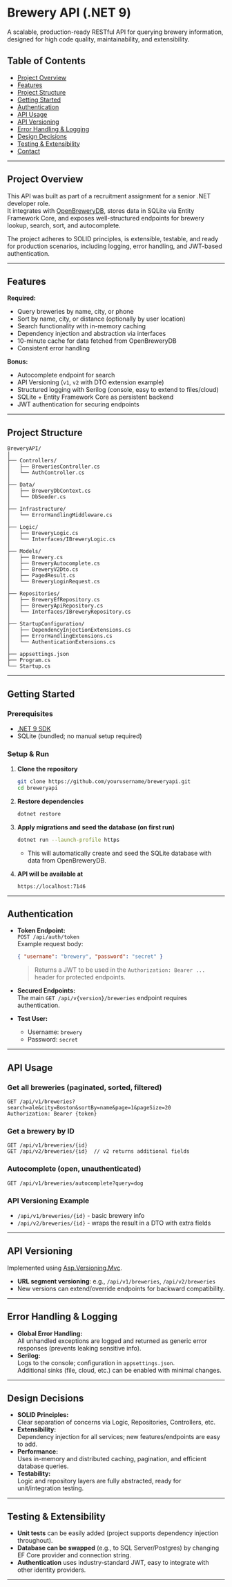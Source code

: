 # Brewery API (.NET 9)

A scalable, production-ready RESTful API for querying brewery information, designed for high code quality, maintainability, and extensibility.

## Table of Contents

- [Project Overview](#project-overview)
- [Features](#features)
- [Project Structure](#project-structure)
- [Getting Started](#getting-started)
- [Authentication](#authentication)
- [API Usage](#api-usage)
- [API Versioning](#api-versioning)
- [Error Handling & Logging](#error-handling--logging)
- [Design Decisions](#design-decisions)
- [Testing & Extensibility](#testing--extensibility)
- [Contact](#contact)

---

## Project Overview

This API was built as part of a recruitment assignment for a senior .NET developer role.  
It integrates with [OpenBreweryDB](https://www.openbrewerydb.org/documentation), stores data in SQLite via Entity Framework Core, and exposes well-structured endpoints for brewery lookup, search, sort, and autocomplete.

The project adheres to SOLID principles, is extensible, testable, and ready for production scenarios, including logging, error handling, and JWT-based authentication.

---

## Features

**Required:**

- Query breweries by name, city, or phone
- Sort by name, city, or distance (optionally by user location)
- Search functionality with in-memory caching
- Dependency injection and abstraction via interfaces
- 10-minute cache for data fetched from OpenBreweryDB
- Consistent error handling

**Bonus:**

- Autocomplete endpoint for search
- API Versioning (`v1`, `v2` with DTO extension example)
- Structured logging with Serilog (console, easy to extend to files/cloud)
- SQLite + Entity Framework Core as persistent backend
- JWT authentication for securing endpoints

---

## Project Structure

```
BreweryAPI/
│
├── Controllers/
│   ├── BreweriesController.cs
│   └── AuthController.cs
│
├── Data/
│   ├── BreweryDbContext.cs
│   └── DbSeeder.cs
│
├── Infrastructure/
│   └── ErrorHandlingMiddleware.cs
│
├── Logic/
│   ├── BreweryLogic.cs
│   └── Interfaces/IBreweryLogic.cs
│
├── Models/
│   ├── Brewery.cs
│   ├── BreweryAutocomplete.cs
│   ├── BreweryV2Dto.cs
│   ├── PagedResult.cs
│   └── BreweryLoginRequest.cs
│
├── Repositories/
│   ├── BreweryEfRepository.cs
│   ├── BreweryApiRepository.cs
│   └── Interfaces/IBreweryRepository.cs
│
├── StartupConfiguration/
│   ├── DependencyInjectionExtensions.cs
│   ├── ErrorHandlingExtensions.cs
│   └── AuthenticationExtensions.cs
│
├── appsettings.json
├── Program.cs
└── Startup.cs
```

---

## Getting Started

### Prerequisites

- [.NET 9 SDK](https://dotnet.microsoft.com/en-us/download/dotnet/9.0)
- SQLite (bundled; no manual setup required)

### Setup & Run

1. **Clone the repository**

   ```sh
   git clone https://github.com/yourusername/breweryapi.git
   cd breweryapi
   ```

2. **Restore dependencies**

   ```sh
   dotnet restore
   ```

3. **Apply migrations and seed the database (on first run)**

   ```sh
   dotnet run --launch-profile https
   ```

   - This will automatically create and seed the SQLite database with data from OpenBreweryDB.

4. **API will be available at**

   ```
   https://localhost:7146
   ```

---

## Authentication

- **Token Endpoint:**  
  `POST /api/auth/token`  
  Example request body:

  ```json
  { "username": "brewery", "password": "secret" }
  ```

  > Returns a JWT to be used in the `Authorization: Bearer ...` header for protected endpoints.

- **Secured Endpoints:**  
  The main `GET /api/v{version}/breweries` endpoint requires authentication.

- **Test User:**
  - Username: `brewery`
  - Password: `secret`

---

## API Usage

### Get all breweries (paginated, sorted, filtered)

```
GET /api/v1/breweries?search=ale&city=Boston&sortBy=name&page=1&pageSize=20
Authorization: Bearer {token}
```

### Get a brewery by ID

```
GET /api/v1/breweries/{id}
GET /api/v2/breweries/{id}  // v2 returns additional fields
```

### Autocomplete (open, unauthenticated)

```
GET /api/v1/breweries/autocomplete?query=dog
```

### API Versioning Example

- `/api/v1/breweries/{id}` - basic brewery info
- `/api/v2/breweries/{id}` - wraps the result in a DTO with extra fields

---

## API Versioning

Implemented using [Asp.Versioning.Mvc](https://github.com/dotnet/aspnet-api-versioning).

- **URL segment versioning**: e.g., `/api/v1/breweries`, `/api/v2/breweries`
- New versions can extend/override endpoints for backward compatibility.

---

## Error Handling & Logging

- **Global Error Handling:**  
  All unhandled exceptions are logged and returned as generic error responses (prevents leaking sensitive info).
- **Serilog:**  
  Logs to the console; configuration in `appsettings.json`.  
  Additional sinks (file, cloud, etc.) can be enabled with minimal changes.

---

## Design Decisions

- **SOLID Principles:**  
  Clear separation of concerns via Logic, Repositories, Controllers, etc.
- **Extensibility:**  
  Dependency injection for all services; new features/endpoints are easy to add.
- **Performance:**  
  Uses in-memory and distributed caching, pagination, and efficient database queries.
- **Testability:**  
  Logic and repository layers are fully abstracted, ready for unit/integration testing.

---

## Testing & Extensibility

- **Unit tests** can be easily added (project supports dependency injection throughout).
- **Database can be swapped** (e.g., to SQL Server/Postgres) by changing EF Core provider and connection string.
- **Authentication** uses industry-standard JWT, easy to integrate with other identity providers.

---
